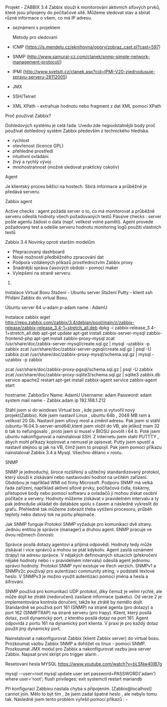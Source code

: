 Projekt - ZABBIX 3.4
Zabbix slouží k monitorování aktivních síťových prvků, které jsou připojeny do počítačové sítě.
Můžeme sledovat stav a sbírat různé informace o všem, co má IP adresu. 


- seznámení s projektem

  Metody pro sledovaní
- ICMP (https://is.mendelu.cz/eknihovna/opory/zobraz_cast.pl?cast=597)
- SNMP (http://www.samuraj-cz.com/clanek/snmp-simple-network-management-protocol/)
- IPMI (http://www.svetsiti.cz/clanek.asp?cid=IPMI-V20-zjednodusuje-spravu-serveru-28112005)
- JMX
- SSH/Telnet
- XML XPath – extrahuje hodnotu nebo fragment z dat XML pomocí XPath


Proč používat Zabbix? 

Dohledových systému je celá řada. Uvedu zde nejpodstatnější body proč používat dohledový systém Zabbix především z technického hlediska.

- rychlost
- otevřenost (licence GPL)
- přehledné prostředí
- intuitivní ovládání
- živý a rychlý vývoj
- mnohostrannost (možné sledovat prakticky cokoliv)

Agent

Je klientský proces běžící na hostech. Sbírá informace a průběžně je předává serveru.

Zabbix agent

Active checks : agent požádá server o to, co má monitorovat a průběžně serveru odesílá hodnoty všech požadovaných testů
Passive checks : server pošle agentu žádost o data (např. velikost volné paměti). Agent provede požadovaný test a odešle serveru hodnotu
monitoring logů
použití vlastních testů



Zabbix 3.4 Novinky oproti starším modelům

- Přepracovaný dashboard
- Nové možnosti předběžného zpracování dat
- Podpora vzdálených příkazů prostřednictvím Zabbix proxy
- Snadnější správa časových období – pomocí maker
- Vylepšení na straně serveru


1)
Instalace Virtual Boxu
Stažení - Ubuntu server
Stažení Putty - klient ssh
Přidání Zabbix do virtual Boxu.


Úbuntu server 64
u-adam p-adam
name : AdamU





Instalace zabbix
 wget http://repo.zabbix.com/zabbix/3.4/debian/pool/main/z/zabbix-release/zabbix-release_3.4-1+stretch_all.deb
 dpkg -i zabbix-release_3.4-1+stretch_all.deb
 apt-get update
 apt-get install zabbix-server-mysql zabbix-frontend-php
 apt-get install zabbix-proxy-mysql
 zcat /usr/share/doc/zabbix-server-mysql/create.sql.gz | mysql -uzabbix -p zabbix
 zcat /usr/share/doc/zabbix-server-pgsql/create.sql.gz | psql -U <username> zabbix
 zcat /usr/share/doc/zabbix-proxy-mysql/schema.sql.gz | mysql -uzabbix -p zabbix

 zcat /usr/share/doc/zabbix-proxy-pgsql/schema.sql.gz | psql -U <username> zabbix
 zcat /usr/share/doc/zabbix-proxy-sqlite3/schema.sql.gz | sqlite3 zabbix.db
 service apache2 restart
 apt-get install zabbix-agent
 service zabbix-agent start
  
hostname: ZabbixSrv
Name: AdamU
Username: adam
Password: adam
system mail name - Zabbix.adam
ip 192.168.1.212
  
Stáhl jsem si do windows Virtual box , kde jsem si vytvořil nový projekt(Zabbix). Kde jsem nastavil 
Linux , ubuntu 64b , 2048 MB ram a velikost 20 Gb. Nastavil jsem síťový most a změnil adresu.
Pak jsem si stáhl (ubuntu-16.04.3-server-amd64),které jsem vložil do VB, ale jelikož mam 32 b tak to nefungovalo , proto jsem si musel  v BIOSU povolit i 64 b.
Poté jsem ubuntu nakonfiguroval a nainstaloval SSH. Z internetu jsem stahl PUTTTY , abych mohl příkazy kopírovat a nemusel je opisovat.
Putty jsem spustil a nastavil stejnou ip jak na VB, čímž jsem to propojil. Pak jsem pomoci příkazu nainstaloval Zabbix 3.4 a Mysql.
Všechno dělano v rootu. 
 
SNMP

SNMP je jednoduchý, široce rozšířený a užitečný standardizovaný protokol, který slouží k získávání nebo nastavování hodnot na určitém zařízení. Obdobou je například WMI od firmy Microsoft. Podporu SNMP má velká řada zařízení, například aktivní síťové prvky, počítačová čidla, tiskárny, přístupové body nebo pomocí softwaru a ovladačů ji mohou získat osobní počítače a servery. Hodnoty můžeme získávat v pravidelném intervalu a ty pak jednoduše ukládat do databáze spolu s časem a následně vykreslit do grafu. Přehledně tak můžeme zobrazit třeba vytížení procesoru, průběh teploty nebo datový tok na portu přepínače.

Jak SNMP funguje
Protokol SNMP vyžaduje pro komunikaci dvě strany. Jednou entitou je správce (manager) a druhou agent. SNMP pracuje ve dvou režimech činnosti:

Správce posílá dotazy agentovi a přijímá odpovědi. Hodnoty tedy může získávat i více správců a mohou se ptát kdykoliv.
Agent zasílá oznámení (trapy) na adresu správce. V nějakých definovaných situacích (překročení nějaké hodnoty nebo i v pravidelném intervalu) odesílá agent jednomu správci hodnoty.
Protokol SNMP nyní existuje ve třech verzích. SNMPv1 a SNMPv2c používají pro autentizaci community string, v podstatě textové heslo. V SNMPv3 je možno využít autentizaci pomocí jména a hesla a šifrování.

SNMP používá pro komunikaci UDP protokol, díky čemuž je velmi rychlé, ale může dojít ke ztrátě (nedoručení) zasílané informace (paketu). Od verze 2 je implementována kontrola doručení, takže ke ztrátě by nemělo dojít. Standardně se používá port 161 (SNMP) na straně agenta (pro dotazy) a port 162 (SNMPTRAP) na straně serveru (pro trapy). Klient, který posílá dotaz, zvolí dynamický port, z kterého posílá dotaz na port 161. Agent odpovídá z portu 161 na dynamický port klienta. V praxi je pro každý dotaz použit jiný dynamický port.


Nainstalovat a nakonfigurovat Zabbix (klient Zabbix server) do virtual boxu. 
Prozkoumat vazbu Zabbix SNMP a dohlížet os linux - pomoci SNMP.
Prozkoumat JMX modul pro Zabbix a nakonfigurovat vazbu java server Zabbix.
Napsat první skript pro trigger alarm . 
 
 
 
 Resetovani hesla MYSQL 
 https://www.youtube.com/watch?v=bLSNw40lB7g
 
 mysql --user=root mysql
 update user set password=PASSWORD('adam') where user='root';
 flush privileges;
 exit
 systemctl restart mariandb

 Při konfiguraci Zabbixu nastala chyba s připojením.  [Zabbix@localhost] cannot join.
 Mělo to být tím , že jsem zadal špatné heslo , ale nebylo tomu tak. 
 Nasledně jsem tento problém vyřešil pomocí příkazů : -
